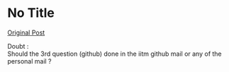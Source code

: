 # No Title

[Original Post](https://discourse.onlinedegree.iitm.ac.in/t/161120/55)

<p>Doubt :<br>
Should the 3rd question (github) done in the iitm github mail or any of the personal mail ?</p>